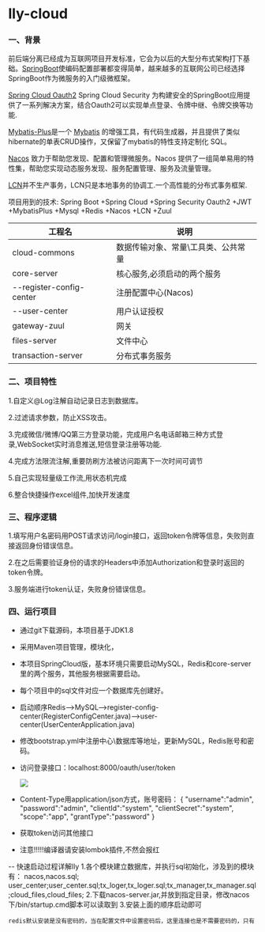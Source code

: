 # lly-cloud



### 一、背景

前后端分离已经成为互联网项目开发标准，它会为以后的大型分布式架构打下基础。[SpringBoot](https://projects.spring.io/spring-boot/)使编码配置部署都变得简单，越来越多的互联网公司已经选择SpringBoot作为微服务的入门级微框架。

[Spring Cloud Oauth2](https://projects.spring.io/spring-security-oauth/docs/oauth2.html)
Spring Cloud Security 为构建安全的SpringBoot应用提供了一系列解决方案，结合Oauth2可以实现单点登录、令牌中继、令牌交换等功能.

[Mybatis-Plus](https://github.com/baomidou/mybatis-plus)是一个 [Mybatis](http://www.mybatis.org/mybatis-3/) 的增强工具，有代码生成器，并且提供了类似hibernate的单表CRUD操作，又保留了mybatis的特性支持定制化 SQL。

[Nacos](http://dubbo.apache.org/zh-cn/docs/user/references/registry/nacos.html) 致力于帮助您发现、配置和管理微服务。Nacos 提供了一组简单易用的特性集，帮助您实现动态服务发现、服务配置管理、服务及流量管理。


[LCN](http://www.txlcn.org/zh-cn/)并不生产事务，LCN只是本地事务的协调工.一个高性能的分布式事务框架.


项目用到的技术:
Spring Boot +Spring Cloud +Spring Security Oauth2 +JWT +MybatisPlus +Mysql +Redis +Nacos +LCN +Zuul

|  工程名   | 说明  |
|  ----  | ----  |
| cloud-commons  | 数据传输对象、常量\工具类、公共常量 |
| core-server  | 核心服务,必须启动的两个服务|
| --register-config-center  | 注册配置中心(Nacos) |
| --user-center  |用户认证授权 |
|gateway-zuul  | 网关 |
files-server  | 文件中心 |
transaction-server  | 分布式事务服务 |



### 二、项目特性

1.自定义@Log注解自动记录日志到数据库。


2.过滤请求参数，防止XSS攻击。


3.完成微信/微博/QQ第三方登录功能，完成用户名电话邮箱三种方式登录,WebSocket实时消息推送,短信登录注册等功能.

4.完成方法限流注解,重要防刷方法被访问距离下一次时间可调节

5.自己实现轻量级工作流,用状态机完成

6.整合快捷操作excel组件,加快开发速度

### 三、程序逻辑

1.填写用户名密码用POST请求访问/login接口，返回token令牌等信息，失败则直接返回身份错误信息。

2.在之后需要验证身份的请求的Headers中添加Authorization和登录时返回的token令牌。

3.服务端进行token认证，失败身份错误信息。


### 四、运行项目


-   通过git下载源码，本项目基于JDK1.8

-   采用Maven项目管理，模块化，

-   本项目SpringCloud版，基本环境只需要启动MySQL，Redis和core-server里的两个服务，其他服务根据需要启动。

-   每个项目中的sql文件对应一个数据库先创建好。

-   启动顺序Redis-->MySQL-->register-config-center(RegisterConfigCenter.java)-->user-center(UserCenterApplication.java)

-   修改bootstrap.yml中注册中心\数据库等地址，更新MySQL，Redis账号和密码。

-   访问登录接口：localhost:8000/oauth/user/token

    ![](https://oscimg.oschina.net/oscnet/up-55bdfe18f6a908ad3ed3ab9f6a750b65f21.png)

-   Content-Type用application/json方式，账号密码：
{
	"username":"admin",
	"password":"admin",
	"clientId":"system",
	"clientSecret":"system",
	"scope":"app",
	"grantType":"password"
}

-   获取token访问其他接口

-   注意!!!!!编译器请安装lombok插件,不然会报红


-- 快速启动过程详解lly
    1.各个模块建立数据库，并执行sql初始化，涉及到的模块有：
        nacos,nacos.sql; user_center;user_center.sql;tx_loger,tx_loger.sql;tx_manager,tx_manager.sql;cloud_files,cloud_files;
    2.下载nacos-server.jar,并放到指定目录，修改nacos下/bin/startup.cmd脚本可以读取到
    3.安装上面的顺序启动即可
    
    redis默认安装是没有密码的，当在配置文件中设置密码后，这里连接也是不需要密码的，只有










